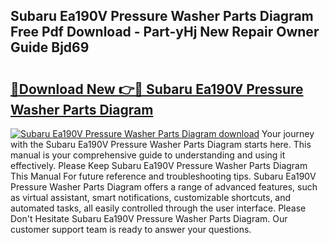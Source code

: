 ## Subaru Ea190V Pressure Washer Parts Diagram Free Pdf Download - Part-yHj New Repair Owner Guide Bjd69

# <h2><a href="http://dfqhog.blite.top/?on=Subaru+Ea190V+Pressure+Washer+Parts+Diagram">🔗Download New 👉🔴 Subaru Ea190V Pressure Washer Parts Diagram</a></h2>

[![Subaru Ea190V Pressure Washer Parts Diagram download](https://i.imgur.com/lujVjoI.png)](http://dfqhog.blite.top/?on=Subaru+Ea190V+Pressure+Washer+Parts+Diagram)
Your journey with the Subaru Ea190V Pressure Washer Parts Diagram starts here. This manual is your comprehensive guide to understanding and using it effectively. Please Keep Subaru Ea190V Pressure Washer Parts Diagram This Manual For future reference and troubleshooting tips. Subaru Ea190V Pressure Washer Parts Diagram offers a range of advanced features, such as virtual assistant, smart notifications, customizable shortcuts, and automated tasks, all easily controlled through the user interface. Please Don't Hesitate Subaru Ea190V Pressure Washer Parts Diagram. Our customer support team is ready to answer your questions.
